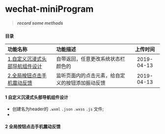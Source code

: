 # wechat-miniProgram
> ##### record some methods
**目录**

|功能名称          |功能描述        |上传时间        |
| :-------------|:-------------|:-------------:|
|[1.自定义沉浸式头部导航组件设计](#1-自定义沉浸式头部导航组件设计)|自带返回，任意更改系统状态栏颜色的|2019-04-13|
|[2.全局按钮点击手机震动反馈](#2-全局按钮点击手机震动反馈)|监听页面内的点击元素，给自定义的按钮添加振动反馈|2019-04-13|



#### 1 自定义沉浸式头部导航组件设计

* 创建名为header的 `.wxml` `.json` `.wxss` `.js` 文件;
* 


#### 2 全局按钮点击手机震动反馈